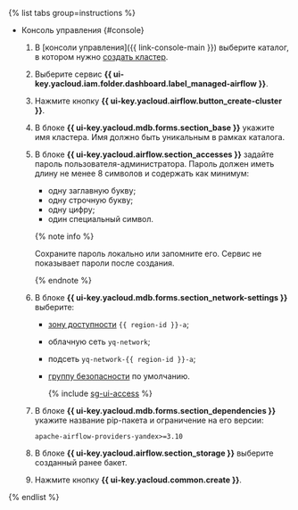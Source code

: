 {% list tabs group=instructions %}

- Консоль управления {#console}

  1. В [консоли управления]({{ link-console-main }}) выберите каталог, в котором нужно [создать кластер](../../../managed-airflow/operations/cluster-create.md).
  1. Выберите сервис **{{ ui-key.yacloud.iam.folder.dashboard.label_managed-airflow }}**.
  1. Нажмите кнопку **{{ ui-key.yacloud.airflow.button_create-cluster }}**.
  1. В блоке **{{ ui-key.yacloud.mdb.forms.section_base }}** укажите имя кластера. Имя должно быть уникальным в рамках каталога.
  1. В блоке **{{ ui-key.yacloud.airflow.section_accesses }}** задайте пароль пользователя-администратора. Пароль должен иметь длину не менее 8 символов и содержать как минимум:

        * одну заглавную букву;
        * одну строчную букву;
        * одну цифру;
        * один специальный символ.

     {% note info %}

     Сохраните пароль локально или запомните его. Сервис не показывает пароли после создания.

     {% endnote %}

  1. В блоке **{{ ui-key.yacloud.mdb.forms.section_network-settings }}** выберите:

      * [зону доступности](../../../overview/concepts/geo-scope) `{{ region-id }}-a`;
      * облачную сеть `yq-network`;
      * подсеть `yq-network-{{ region-id }}-a`;
      * [группу безопасности](../../../vpc/concepts/security-groups.md) по умолчанию.

        {% include [sg-ui-access](../../../_includes/mdb/maf/note-sg-ui-access.md) %}

  1. В блоке **{{ ui-key.yacloud.mdb.forms.section_dependencies }}** укажите название pip-пакета и ограничение на его версии:

      ```text
      apache-airflow-providers-yandex>=3.10
      ```

  1. В блоке **{{ ui-key.yacloud.airflow.section_storage }}** выберите созданный ранее бакет.

  1. Нажмите кнопку **{{ ui-key.yacloud.common.create }}**.

{% endlist %}
